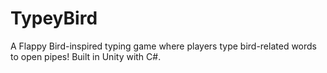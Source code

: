 # TypeyBird
A Flappy Bird-inspired typing game where players type bird-related words to open pipes! Built in Unity with C#.
